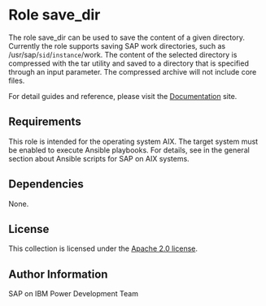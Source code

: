 # Role save_dir

The role save_dir can be used to save the content of a given directory. Currently the role supports saving SAP work directories, such as /usr/sap/``sid``/``instance``/work. The content of the selected directory is compressed with the tar utility and saved to a directory that is specified through an input parameter. The compressed archive will not include core files.

For detail guides and reference, please visit the <a href="https://ibm.github.io/ansible-power-aix-sap/">Documentation</a> site.

## Requirements

This role is intended for the operating system AIX. The target system must be enabled to execute Ansible playbooks. For details, see in the general section about Ansible scripts for SAP on AIX systems.

## Dependencies

None.

## License

This collection is licensed under the [Apache 2.0 license](http://www.apache.org/licenses/LICENSE-2.0).

## Author Information

SAP on IBM Power Development Team
